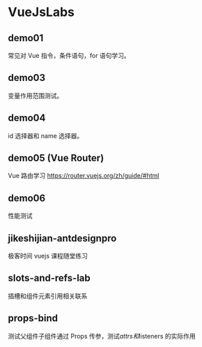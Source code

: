 # VueJsLabs

## demo01

常见对 Vue 指令，条件语句，for 语句学习。

## demo03

变量作用范围测试。

## demo04

id 选择器和 name 选择器。

## demo05 (Vue Router)

Vue 路由学习 <https://router.vuejs.org/zh/guide/#html>

## demo06

性能测试

## jikeshijian-antdesignpro

极客时间 vuejs 课程随堂练习

## slots-and-refs-lab

插槽和组件元素引用相关联系

## props-bind

测试父组件子组件通过 Props 传参，测试$attrs和$listeners 的实际作用
